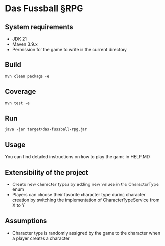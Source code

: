 # Das Fussball §RPG

## System requirements
* JDK 21
* Maven 3.9.x
* Permission for the game to write in the current directory

## Build
```
mvn clean package -e
```

## Coverage
```
mvn test -e
```

## Run
```
java -jar target/das-fussball-rpg.jar
```

## Usage
You can find detailed instructions on how to play the game in HELP.MD 

## Extensibility of the project
* Create new character types by adding new values in the CharacterType enum
* Players can choose their favorite character type during character creation by switching the implementation of CharacterTypeService from X to Y 

## Assumptions
* Character type is randomly assigned by the game to the character when a player creates a character 